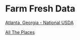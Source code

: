 # Farm Fresh Data

[Atlanta, Georgia - National USDA](ga)  

[All The Places](https://github.com/alltheplaces/alltheplaces)  




